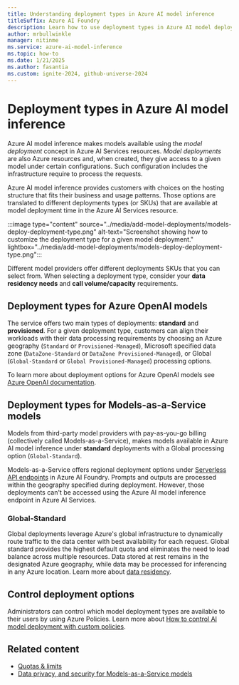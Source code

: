 ```yaml
---
title: Understanding deployment types in Azure AI model inference
titleSuffix: Azure AI Foundry
description: Learn how to use deployment types in Azure AI model deployments
author: mrbullwinkle
manager: nitinme
ms.service: azure-ai-model-inference
ms.topic: how-to
ms.date: 1/21/2025
ms.author: fasantia
ms.custom: ignite-2024, github-universe-2024
---
```


# Deployment types in Azure AI model inference

Azure AI model inference makes models available using the *model deployment* concept in Azure AI Services resources. *Model deployments* are also Azure resources and, when created, they give access to a given model under certain configurations. Such configuration includes the infrastructure require to process the requests. 

Azure AI model inference provides customers with choices on the hosting structure that fits their business and usage patterns. Those options are translated to different deployments types (or SKUs) that are available at model deployment time in the Azure AI Services resource.

:::image type="content" source="../media/add-model-deployments/models-deploy-deployment-type.png" alt-text="Screenshot showing how to customize the deployment type for a given model deployment." lightbox="../media/add-model-deployments/models-deploy-deployment-type.png":::

Different model providers offer different deployments SKUs that you can select from. When selecting a deployment type, consider your **data residency needs** and **call volume/capacity** requirements.

## Deployment types for Azure OpenAI models

The service offers two main types of deployments: **standard** and **provisioned**. For a given deployment type, customers can align their workloads with their data processing requirements by choosing an Azure geography (`Standard` or `Provisioned-Managed`), Microsoft specified data zone (`DataZone-Standard` or `DataZone Provisioned-Managed`), or Global (`Global-Standard` or `Global Provisioned-Managed`) processing options.

To learn more about deployment options for Azure OpenAI models see [Azure OpenAI documentation](../../../ai-services/openai/how-to/deployment-types.md).

## Deployment types for Models-as-a-Service models

Models from third-party model providers with pay-as-you-go billing (collectively called Models-as-a-Service), makes models available in Azure AI model inference under **standard** deployments with a Global processing option (`Global-Standard`). 

Models-as-a-Service offers regional deployment options under [Serverless API endpoints](../../../ai-studio/how-to/deploy-models-serverless.md) in Azure AI Foundry. Prompts and outputs are processed within the geography specified during deployment. However, those deployments can't be accessed using the Azure AI model inference endpoint in Azure AI Services.

### Global-Standard

Global deployments leverage Azure's global infrastructure to dynamically route traffic to the data center with best availability for each request. Global standard provides the highest default quota and eliminates the need to load balance across multiple resources. Data stored at rest remains in the designated Azure geography, while data may be processed for inferencing in any Azure location. Learn more about [data residency](https://azure.microsoft.com/explore/global-infrastructure/data-residency/).

## Control deployment options

Administrators can control which model deployment types are available to their users by using Azure Policies. Learn more about [How to control AI model deployment with custom policies](../../../ai-studio/how-to/custom-policy-model-deployment.md).

## Related content

- [Quotas & limits](../quotas-limits.md)
- [Data privacy, and security for Models-as-a-Service models](../../../ai-studio/how-to/concept-data-privacy.md)
